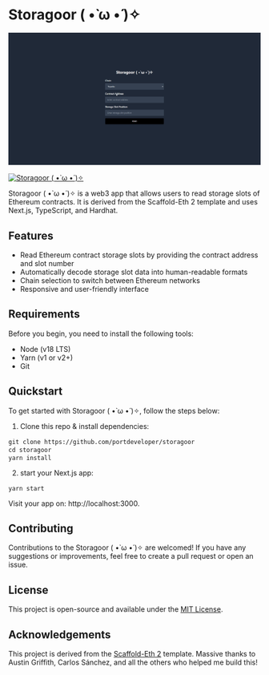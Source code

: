 # Storagoor ( •̀ ω •́ )✧

![storagoor](storagoor.gif)

[![Storagoor ( •̀ ω •́ )✧](https://img.youtube.com/vi/gj-wvpb_e6Q/0.jpg)](https://www.youtube.com/watch?v=gj-wvpb_e6Q)


Storagoor ( •̀ ω •́ )✧ is a web3 app that allows users to read storage slots of Ethereum contracts.   It is derived from the Scaffold-Eth 2 template and uses Next.js, TypeScript, and Hardhat.

## Features

- Read Ethereum contract storage slots by providing the contract address and slot number
- Automatically decode storage slot data into human-readable formats
- Chain selection to switch between Ethereum networks
- Responsive and user-friendly interface

## Requirements

Before you begin, you need to install the following tools:

- Node (v18 LTS)
- Yarn (v1 or v2+)
- Git

## Quickstart

To get started with Storagoor ( •̀ ω •́ )✧, follow the steps below:

1. Clone this repo & install dependencies:

```
git clone https://github.com/portdeveloper/storagoor
cd storagoor
yarn install
```

2. start your Next.js app:

```
yarn start
```

Visit your app on: http://localhost:3000. 

## Contributing

Contributions to the Storagoor ( •̀ ω •́ )✧ are welcomed! If you have any suggestions or improvements, feel free to create a pull request or open an issue.

## License

This project is open-source and available under the [MIT License](LICENSE).

## Acknowledgements

This project is derived from the [Scaffold-Eth 2](https://github.com/scaffold-eth/se-2.git) template.
Massive thanks to Austin Griffith, Carlos Sánchez, and all the others who helped me build this!
